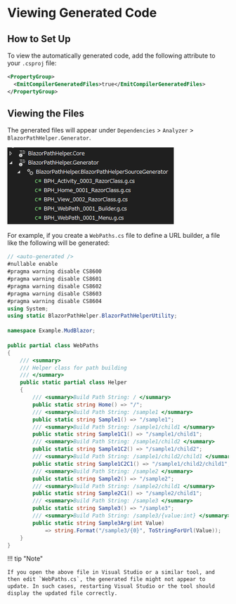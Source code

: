 # Viewing Generated Code

## How to Set Up
To view the automatically generated code, add the following attribute to your `.csproj` file:

```xml
<PropertyGroup>
  <EmitCompilerGeneratedFiles>true</EmitCompilerGeneratedFiles>
</PropertyGroup>
```

## Viewing the Files
The generated files will appear under `Dependencies` > `Analyzer` > `BlazorPathHelper.Generator`.

![generator-source-location](../../assets/generator-code-view.png)

For example, if you create a `WebPaths.cs` file to define a URL builder, a file like the following will be generated:

```csharp
// <auto-generated />
#nullable enable
#pragma warning disable CS8600
#pragma warning disable CS8601
#pragma warning disable CS8602
#pragma warning disable CS8603
#pragma warning disable CS8604
using System;
using static BlazorPathHelper.BlazorPathHelperUtility;

namespace Example.MudBlazor;

public partial class WebPaths
{
    /// <summary>
    /// Helper class for path building
    /// </summary>
    public static partial class Helper
    {
        /// <summary>Build Path String: / </summary>
        public static string Home() => "/";
        /// <summary>Build Path String: /sample1 </summary>
        public static string Sample1() => "/sample1";
        /// <summary>Build Path String: /sample1/child1 </summary>
        public static string Sample1C1() => "/sample1/child1";
        /// <summary>Build Path String: /sample1/child2 </summary>
        public static string Sample1C2() => "/sample1/child2";
        /// <summary>Build Path String: /sample1/child2/child1 </summary>
        public static string Sample1C2C1() => "/sample1/child2/child1";
        /// <summary>Build Path String: /sample2 </summary>
        public static string Sample2() => "/sample2";
        /// <summary>Build Path String: /sample2/child1 </summary>
        public static string Sample2C1() => "/sample2/child1";
        /// <summary>Build Path String: /sample3 </summary>
        public static string Sample3() => "/sample3";
        /// <summary>Build Path String: /sample3/{value:int} </summary>
        public static string Sample3Arg(int Value)
            => string.Format("/sample3/{0}", ToStringForUrl(Value));
    }
}
```

!!! tip "Note"

    If you open the above file in Visual Studio or a similar tool, and then edit `WebPaths.cs`, the generated file might not appear to update. In such cases, restarting Visual Studio or the tool should display the updated file correctly.